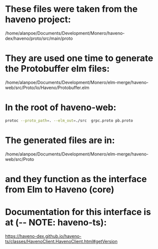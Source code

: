 # These files were taken from the haveno project:
/home/alanpoe/Documents/Development/Monero/haveno-dex/haveno/proto/src/main/proto

# They are used one time to generate the Protobuffer elm files:
/home/alanpoe/Documents/Development/Monero/elm-merge/haveno-web/src/Proto/Io/Haveno/Protobuffer.elm

# In the root of haveno-web:
```sh
protoc --proto_path=. --elm_out=./src  grpc.proto pb.proto
```

# The generated files are in:
/home/alanpoe/Documents/Development/Monero/elm-merge/haveno-web/src/Proto

# and they function as the interface from Elm to Haveno (core)

# Documentation for this interface is at (-- NOTE: haveno-ts):
https://haveno-dex.github.io/haveno-ts/classes/HavenoClient.HavenoClient.html#getVersion
